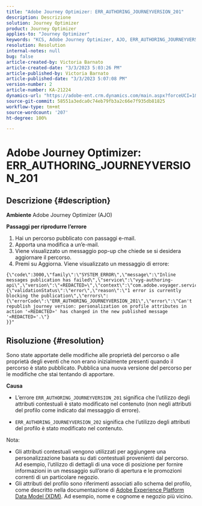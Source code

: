 ```yaml
---
title: "Adobe Journey Optimizer: ERR_AUTHORING_JOURNEYVERSION_201"
description: Descrizione
solution: Journey Optimizer
product: Journey Optimizer
applies-to: "Journey Optimizer"
keywords: "KCS, Adobe Journey Optimizer, AJO, ERR_AUTHORING_JOURNEYVERSION_201, percorso non pubblicato"
resolution: Resolution
internal-notes: null
bug: false
article-created-by: Victoria Barnato
article-created-date: "3/3/2023 5:03:26 PM"
article-published-by: Victoria Barnato
article-published-date: "3/3/2023 5:07:08 PM"
version-number: 2
article-number: KA-21224
dynamics-url: "https://adobe-ent.crm.dynamics.com/main.aspx?forceUCI=1&pagetype=entityrecord&etn=knowledgearticle&id=59971c4e-e5b9-ed11-83fe-6045bd006b25"
source-git-commit: 58551a3edca0c74eb79fb3a2c66e7f935db81825
workflow-type: tm+mt
source-wordcount: '207'
ht-degree: 100%

---
```


# Adobe Journey Optimizer: ERR_AUTHORING_JOURNEYVERSION_201

## Descrizione {#description}

<b>Ambiente</b>
Adobe Journey Optimizer (AJO)


<b>Passaggi per riprodurre l’errore</b>
1. Hai un percorso pubblicato con passaggi e-mail.
2. Apporta una modifica a un’e-mail.
3. Viene visualizzato un messaggio pop-up che chiede se si desidera aggiornare il percorso.
4. Premi su Aggiorna. Viene visualizzato un messaggio di errore:



```
{\"code\":3000,\"family\":\"SYSTEM_ERROR\",\"message\":\"Inline messages publication has failed\",\"service\":\"vyg-authoring-api\",\"version\":\"«REDACTED»\",\"context\":\"com.adobe.voyager.service.authoring.restapis.v1_0.JourneyVersionsService:1864\",\"uid\":\"«REDACTED»\",\"extraInfo\":{\"validationStatus\":\"error\",\"reason\":\"1 error is currently blocking the publication\",\"errors\":
{\"errorCode\":\"ERR_AUTHORING_JOURNEYVERSION_201\",\"error\":\"Can't republish journey version: personalization on profile attributes in action '«REDACTED»' has changed in the new published message '«REDACTED»'.\"}
}}"
```



## Risoluzione {#resolution}


Sono state apportate delle modifiche alle proprietà del percorso o alle proprietà degli eventi che non erano inizialmente presenti quando il percorso è stato pubblicato. Pubblica una nuova versione del percorso per le modifiche che stai tentando di apportare.


<b>Causa</b>
- L’errore `ERR_AUTHORING_JOURNEYVERSION_201` significa che l’utilizzo degli attributi contestuali è stato modificato nel contenuto (non negli attributi del profilo come indicato dal messaggio di errore).


- `ERR_AUTHORING_JOURNEYVERSION_202` significa che l’utilizzo degli attributi del profilo è stato modificato nel contenuto.


Nota:

- Gli attributi contestuali vengono utilizzati per aggiungere una personalizzazione basata su dati contestuali provenienti dal percorso. Ad esempio, l’utilizzo di dettagli di una voce di posizione per fornire informazioni in un messaggio sull’orario di apertura e le promozioni correnti di un particolare negozio.
- Gli attributi del profilo sono riferimenti associati allo schema del profilo, come descritto nella documentazione di [Adobe Experience Platform Data Model (XDM)](https://experienceleague.adobe.com/docs/experience-platform/xdm/home.html?lang=it). Ad esempio, nome e cognome e negozio più vicino.

